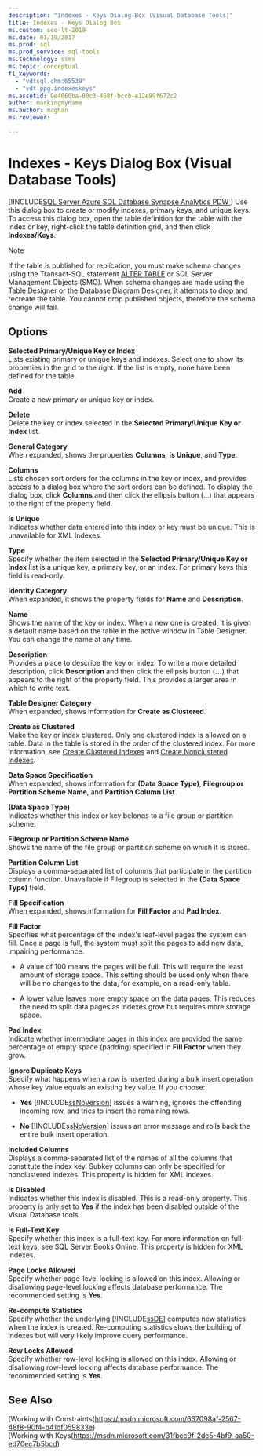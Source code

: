 ```yaml
---
description: "Indexes - Keys Dialog Box (Visual Database Tools)"
title: Indexes - Keys Dialog Box
ms.custom: seo-lt-2019
ms.date: 01/19/2017
ms.prod: sql
ms.prod_service: sql-tools
ms.technology: ssms
ms.topic: conceptual
f1_keywords: 
  - "vdtsql.chm:65539"
  - "vdt.ppg.indexeskeys"
ms.assetid: 9e4060ba-80c3-468f-bccb-e12e99f672c2
author: markingmyname
ms.author: maghan
ms.reviewer: 

---
```

# Indexes - Keys Dialog Box (Visual Database Tools)
[!INCLUDE[SQL Server Azure SQL Database Synapse Analytics PDW ](../../includes/applies-to-version/sql-asdb-asdbmi-asa-pdw.md)]
Use this dialog box to create or modify indexes, primary keys, and unique keys. To access this dialog box, open the table definition for the table with the index or key, right-click the table definition grid, and then click **Indexes/Keys**.  
  
> [!NOTE]  
> If the table is published for replication, you must make schema changes using the Transact-SQL statement [ALTER TABLE](../../t-sql/statements/alter-table-transact-sql.md) or SQL Server Management Objects (SMO). When schema changes are made using the Table Designer or the Database Diagram Designer, it attempts to drop and recreate the table. You cannot drop published objects, therefore the schema change will fail.  
  
## Options  
**Selected Primary/Unique Key or Index**  
Lists existing primary or unique keys and indexes. Select one to show its properties in the grid to the right. If the list is empty, none have been defined for the table.  
  
**Add**  
Create a new primary or unique key or index.  
  
**Delete**  
Delete the key or index selected in the **Selected Primary/Unique Key or Index** list.  
  
**General Category**  
When expanded, shows the properties **Columns**, **Is Unique**, and **Type**.  
  
**Columns**  
Lists chosen sort orders for the columns in the key or index, and provides access to a dialog box where the sort orders can be defined. To display the dialog box, click **Columns** and then click the ellipsis button (...) that appears to the right of the property field.  
  
**Is Unique**  
Indicates whether data entered into this index or key must be unique. This is unavailable for XML Indexes.  
  
**Type**  
Specify whether the item selected in the **Selected Primary/Unique Key or Index** list is a unique key, a primary key, or an index. For primary keys this field is read-only.  
  
**Identity Category**  
When expanded, it shows the property fields for **Name** and **Description**.  
  
**Name**  
Shows the name of the key or index. When a new one is created, it is given a default name based on the table in the active window in Table Designer. You can change the name at any time.  
  
**Description**  
Provides a place to describe the key or index. To write a more detailed description, click **Description** and then click the ellipsis button (**...**) that appears to the right of the property field. This provides a larger area in which to write text.  
  
**Table Designer Category**  
When expanded, shows information for **Create as Clustered**.  
  
**Create as Clustered**  
Make the key or index clustered. Only one clustered index is allowed on a table. Data in the table is stored in the order of the clustered index. For more information, see [Create Clustered Indexes](../../relational-databases/indexes/create-clustered-indexes.md) and [Create Nonclustered Indexes](../../relational-databases/indexes/create-nonclustered-indexes.md).  
  
**Data Space Specification**  
When expanded, shows information for **(Data Space Type)**, **Filegroup or Partition Scheme Name**, and **Partition Column List**.  
  
**(Data Space Type)**  
Indicates whether this index or key belongs to a file group or partition scheme.  
  
**Filegroup or Partition Scheme Name**  
Shows the name of the file group or partition scheme on which it is stored.  
  
**Partition Column List**  
Displays a comma-separated list of columns that participate in the partition column function. Unavailable if Filegroup is selected in the **(Data Space Type)** field.  
  
**Fill Specification**  
When expanded, shows information for **Fill Factor** and **Pad Index**.  
  
**Fill Factor**  
Specifies what percentage of the index's leaf-level pages the system can fill. Once a page is full, the system must split the pages to add new data, impairing performance.  
  
-   A value of 100 means the pages will be full. This will require the least amount of storage space. This setting should be used only when there will be no changes to the data, for example, on a read-only table.  
  
-   A lower value leaves more empty space on the data pages. This reduces the need to split data pages as indexes grow but requires more storage space.  
  
**Pad Index**  
Indicate whether intermediate pages in this index are provided the same percentage of empty space (padding) specified in **Fill Factor** when they grow.  
  
**Ignore Duplicate Keys**  
Specify what happens when a row is inserted during a bulk insert operation whose key value equals an existing key value. If you choose:  
  
-   **Yes** [!INCLUDE[ssNoVersion](../../includes/ssnoversion-md.md)] issues a warning, ignores the offending incoming row, and tries to insert the remaining rows.  
  
-   **No** [!INCLUDE[ssNoVersion](../../includes/ssnoversion-md.md)] issues an error message and rolls back the entire bulk insert operation.  
  
**Included Columns**  
Displays a comma-separated list of the names of all the columns that constitute the index key. Subkey columns can only be specified for nonclustered indexes. This property is hidden for XML indexes.  
  
**Is Disabled**  
Indicates whether this index is disabled. This is a read-only property. This property is only set to **Yes** if the index has been disabled outside of the Visual Database tools.  
  
**Is Full-Text Key**  
Specify whether this index is a full-text key. For more information on full-text keys, see SQL Server Books Online. This property is hidden for XML indexes.  
  
**Page Locks Allowed**  
Specify whether page-level locking is allowed on this index. Allowing or disallowing page-level locking affects database performance. The recommended setting is **Yes**.  
  
**Re-compute Statistics**  
Specify whether the underlying [!INCLUDE[ssDE](../../includes/ssde_md.md)] computes new statistics when the index is created. Re-computing statistics slows the building of indexes but will very likely improve query performance.  
  
**Row Locks Allowed**  
Specify whether row-level locking is allowed on this index. Allowing or disallowing row-level locking affects database performance. The recommended setting is **Yes**.  
  
## See Also  
[Working with Constraints(https://msdn.microsoft.com/637098af-2567-48f8-90f4-b41df059833e)  
[Working with Keys(https://msdn.microsoft.com/31fbcc9f-2dc5-4bf9-aa50-ed70ec7b5bcd)  
  
